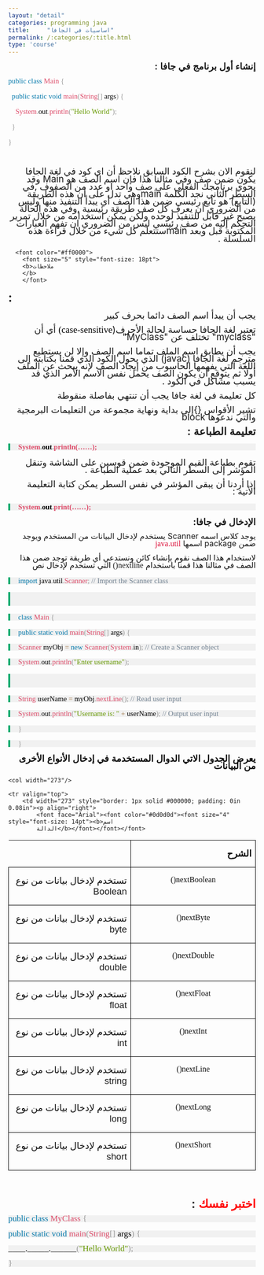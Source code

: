 ```yaml
---
layout: "detail"
categories: programming java
title:     "اساسيات في الجافا"
permalink: /:categories/:title.html
type: 'course'
---
```


<p dir="rtl" align="right" style="margin-bottom: 0.11in; line-height: 108%">
<font face="Arial"><font size="4" style="font-size: 14pt"><b>إنشاء
أول برنامج في جافا </b></font></font><font size="4" style="font-size: 14pt; direction:rtl;"><b>:</b></font>
</p>
<div class="code-box">
<p>
  <font color="#0077aa"><font face="Consolas, serif"><font size="3" style="font-size: 11pt">public</font></font></font><font color="#000000"><font face="Consolas, serif"><font size="3" style="font-size: 11pt">
  </font></font></font><font color="#0077aa"><font face="Consolas, serif"><font size="3" style="font-size: 11pt">class</font></font></font><font color="#000000"><font face="Consolas, serif"><font size="3" style="font-size: 11pt">
  </font></font></font><font color="#dd4a68"><font face="Consolas, serif"><font size="3" style="font-size: 11pt">Main</font></font></font><font color="#000000"><font face="Consolas, serif"><font size="3" style="font-size: 11pt">
  </font></font></font><font color="#999999"><font face="Consolas, serif"><font size="3" style="font-size: 11pt">{</font></font></font>
</p>
<p>
  <font color="#000000">  </font><font color="#0077aa"><font face="Consolas, serif"><font size="3" style="font-size: 11pt">&nbsp;&nbsp;public</font></font></font><font color="#000000"><font face="Consolas, serif"><font size="3" style="font-size: 11pt">
  </font></font></font><font color="#0077aa"><font face="Consolas, serif"><font size="3" style="font-size: 11pt">static</font></font></font><font color="#000000"><font face="Consolas, serif"><font size="3" style="font-size: 11pt">
  </font></font></font><font color="#0077aa"><font face="Consolas, serif"><font size="3" style="font-size: 11pt">void</font></font></font><font color="#000000"><font face="Consolas, serif"><font size="3" style="font-size: 11pt">
  </font></font></font><font color="#dd4a68"><font face="Consolas, serif"><font size="3" style="font-size: 11pt">main</font></font></font><font color="#999999"><font face="Consolas, serif"><font size="3" style="font-size: 11pt">(</font></font></font><font color="#dd4a68"><font face="Consolas, serif"><font size="3" style="font-size: 11pt">String</font></font></font><font color="#999999"><font face="Consolas, serif"><font size="3" style="font-size: 11pt">[]</font></font></font><font color="#000000"><font face="Consolas, serif"><font size="3" style="font-size: 11pt">
  args</font></font></font><font color="#999999"><font face="Consolas, serif"><font size="3" style="font-size: 11pt">)</font></font></font><font color="#000000"><font face="Consolas, serif"><font size="3" style="font-size: 11pt">
  </font></font></font><font color="#999999"><font face="Consolas, serif"><font size="3" style="font-size: 11pt">{</font></font></font>
</p>
<p>
  <font color="#000000">    </font><font color="#dd4a68"><font face="Consolas, serif"><font size="3" style="font-size: 11pt">&nbsp;&nbsp;&nbsp;&nbsp;System</font></font></font><font color="#999999"><font face="Consolas, serif"><font size="3" style="font-size: 11pt">.</font></font></font><font color="#000000"><font face="Consolas, serif"><font size="3" style="font-size: 11pt">out</font></font></font><font color="#999999"><font face="Consolas, serif"><font size="3" style="font-size: 11pt">.</font></font></font><font color="#dd4a68"><font face="Consolas, serif"><font size="3" style="font-size: 11pt">println</font></font></font><font color="#999999"><font face="Consolas, serif"><font size="3" style="font-size: 11pt">(</font></font></font><font color="#669900"><font face="Consolas, serif"><font size="3" style="font-size: 11pt">&quot;Hello
  World&quot;</font></font></font><font color="#999999"><font face="Consolas, serif"><font size="3" style="font-size: 11pt">);</font></font></font>
</p>
<p>
  <font color="#000000"></font><font color="#999999"><font face="Consolas, serif"><font size="3" style="font-size: 11pt">&nbsp;&nbsp;}</font></font></font>
</p>
<p>
  <font color="#999999"><font face="Consolas, serif"><font size="3" style="font-size: 11pt">}</font></font></font>
</p>
<p dir="rtl" align="right" style="margin-bottom: 0.11in; line-height: 108%">
<br/>
</p>
</div>
<p dir="rtl" align="right" style="margin-bottom: 0.11in; line-height: 108%">
<font face="Arial"><font size="4" style="font-size: 14pt">لنقوم
الان بشرح الكود السابق نلاحظ أن  </font><font size="4" style="font-size: 14pt">ا</font><font size="4" style="font-size: 14pt">ي
كود في لغة الجافا يكون ضمن صف وفي مثالنا
هذا فإن اسم الصف هو </font></font><font size="4" style="font-size: 14pt">Main
 </font><font face="Arial"><font size="4" style="font-size: 14pt">وقد
يحوي برنامجك  الفعلي على صف واحد او عدد
من الصفوف </font></font><font size="4" style="font-size: 14pt">,</font><font face="Arial"><font size="4" style="font-size: 14pt">في
السطر الثاني نجد  الكلمة   </font></font><font size="4" style="font-size: 14pt">main</font><font face="Arial"><font size="4" style="font-size: 14pt">وهي
تدل على أن هذه الطريقة </font></font><font size="4" style="font-size: 14pt">(</font><font face="Arial"><font size="4" style="font-size: 14pt">التابع</font></font><font size="4" style="font-size: 14pt">)
</font><font face="Arial"><font size="4" style="font-size: 14pt">هو
تابع رئيسي ضمن هذا الصف  أي يبدأ التنفيذ
منها وليس من الضروري أن يعرف كل صف طريقة
رئيسية </font></font><font size="4" style="font-size: 14pt">,</font><font face="Arial"><font size="4" style="font-size: 14pt">وفي
هذه الحالة يصبح غير قابل للتنفيذ لوحده
ولكن يمكن استخدامه من خلال تمرير التحكم
إليه من صف رئيسي ليس من الضروري ان تفهم
 العبارات المكتوبة قبل وبعد  </font></font><font size="4" style="font-size: 14pt">main</font><font face="Arial"><font size="4" style="font-size: 14pt">ستتعلم
كل شيء من خلال  قراءة هذه السلسلة </font></font><font size="4" style="font-size: 14pt">.</font>
</p>
<p dir="rtl" align="right" style="margin-bottom: 0.11in; line-height: 108%">
  <font face="Arial">

      <font color="#ff0000">
        <font size="5" style="font-size: 18pt">
        <b>ملاحظات
        </b>
        </font>

  </font>
  <font size="5" style="font-size: 18pt">
    <b>:</b>
  </font>
</font>

</p>
<p dir="rtl" align="right" style="margin-bottom: 0.11in; line-height: 108%">
 <font face="Arial"><font size="4" style="font-size: 14pt">يجب
أن يبدأ اسم ال</font><font size="4" style="font-size: 14pt">صف</font><font size="4" style="font-size: 14pt">
دائما بحرف كبير</font></font>
</p>
<p dir="rtl" align="right" style="margin-bottom: 0.11in; line-height: 108%">
<font face="Arial"><font size="4" style="font-size: 14pt">تعتبر
لغة الجافا حساسة لحالة الأحرف</font></font><font size="4" style="font-size: 14pt">(</font><font color="#000000"><font face="Verdana, serif"><font size="4" style="font-size: 14pt"><span style="background: #ffffff">case-sensitive)</span></font></font></font><font size="4" style="font-size: 14pt">
</font><font face="Arial"><font size="4" style="font-size: 14pt">أي
أن </font></font><font size="4" style="font-size: 14pt">&quot;myclass</font><font size="4" style="font-size: 14pt">&quot;
</font><font face="Arial"><font size="4" style="font-size: 14pt">تختلف
عن </font></font><font size="4" style="font-size: 14pt">&quot;MyClass&quot;</font>
</p>
<p dir="rtl" align="right" style="margin-bottom: 0.11in; line-height: 108%">
 <font face="Arial"><font size="4" style="font-size: 14pt">يجب
 أن يطابق  اسم الملف تماما اسم الصف وإلا
لن يستطيع مترجم لغة الجافا </font></font><font size="4" style="font-size: 14pt">(javac)
</font><font face="Arial"><font size="4" style="font-size: 14pt">الذي
يحول الكود الذي قمنا بكتابته إلى اللغة
التي يفهمها الحاسوب من إيجاد الصف لإنه
يبحث عن الملف أولا ثم يتوقع أن يكون الصف
يحمل نفس الاسم الأمر الذي قد يسبب مشاكل
في الكود </font></font><font size="4" style="font-size: 14pt">.</font>
</p>
<p dir="rtl" align="right" style="margin-bottom: 0.11in; line-height: 108%">
<font face="Arial"><font size="4" style="font-size: 14pt">كل
تعليمة في لغة جافا يجب أن تنتهي بفاصلة
منقوطة </font></font>

</p>
<p dir="rtl" align="right" style="margin-bottom: 0.11in; line-height: 108%">
<font face="Arial"><font size="4" style="font-size: 14pt">تشير
الأقواس  </font></font><font size="4" style="font-size: 14pt">{}</font><font face="Arial"><font size="4" style="font-size: 14pt">إلى
بداية ونهاية مجموعة من التعليمات البرمجية
والتي ندعوها   </font></font><font size="4" style="font-size: 14pt">block
</font>

</p>
<p dir="rtl" align="right" style="margin-bottom: 0.11in; line-height: 108%">
<font face="Arial"><font size="4" style="font-size: 16pt"><b>تعليمة
الطباعة </b></font></font><font size="4" style="font-size: 16pt"><b>:</b></font>
</p>
<p style="margin-top: 0.17in; margin-bottom: 0.17in; border-top: none; border-bottom: none; border-left: 3.00pt solid #04aa6d; border-right: none; padding-top: 0in; padding-bottom: 0in; padding-left: 0.17in; padding-right: 0in; line-height: 100%; background: #f1f1f1">
<font color="#dd4a68"><font face="Consolas, serif"><font size="3" style="font-size: 11pt"><b>System</b></font></font></font><font color="#999999"><font face="Consolas, serif"><font size="3" style="font-size: 11pt"><b>.</b></font></font></font><font color="#000000"><font face="Consolas, serif"><font size="3" style="font-size: 11pt"><b>out</b></font></font></font><font color="#999999"><font face="Consolas, serif"><font size="3" style="font-size: 11pt"><b>.</b></font></font></font><font color="#dd4a68"><font face="Consolas, serif"><font size="3" style="font-size: 11pt"><b>println(……);</b></font></font></font>
</p>
<p dir="rtl" align="right" style="margin-bottom: 0.11in; line-height: 108%">
<font face="Arial"><font size="4" style="font-size: 14pt">تقوم
بطباعة القيم الموجودة ضمن قوسين على
الشاشة وتنقل المؤشر إلى السطر التالي
بعد عملية الطباعة </font></font><font size="4" style="font-size: 14pt">.</font>
</p>
<p dir="rtl" align="right" style="margin-bottom: 0.11in; line-height: 108%">
<font face="Arial"><font size="4" style="font-size: 14pt">إذا
أردنا أن يبقى المؤشر في نفس السطر يمكن
كتابة التعليمة الأتية </font></font><font size="4" style="font-size: 14pt">:</font>
</p>
<p style="margin-top: 0.17in; margin-bottom: 0.17in; border-top: none; border-bottom: none; border-left: 3.00pt solid #04aa6d; border-right: none; padding-top: 0in; padding-bottom: 0in; padding-left: 0.17in; padding-right: 0in; line-height: 100%; background: #f1f1f1">
<font color="#dd4a68"><font face="Consolas, serif"><font size="3" style="font-size: 11pt"><b>System</b></font></font></font><font color="#999999"><font face="Consolas, serif"><font size="3" style="font-size: 11pt"><b>.</b></font></font></font><font color="#000000"><font face="Consolas, serif"><font size="3" style="font-size: 11pt"><b>out</b></font></font></font><font color="#999999"><font face="Consolas, serif"><font size="3" style="font-size: 11pt"><b>.</b></font></font></font><font color="#dd4a68"><font face="Consolas, serif"><font size="3" style="font-size: 11pt"><b>print(……);</b></font></font></font>
</p>
<p dir="rtl" align="right" style="margin-bottom: 0.11in; line-height: 108%">
<font face="Arial"><font size="4" style="font-size: 14pt"><b>الإدخال
في جافا</b></font></font><font size="4" style="font-size: 14pt"><b>:</b></font>
</p>
<p dir="rtl" align="right" style="margin-bottom: 0.11in; line-height: 108%">
<font face="Arial"><font size="3" style="font-size: 12pt">يوجد
كلاس اسمه </font></font><font size="3" style="font-size: 12pt">Scanner
</font><font face="Arial"><font size="3" style="font-size: 12pt">يستخدم
لإدخال البيانات من المستخدم ويوجد ضمن
</font></font><font size="3" style="font-size: 12pt">package
</font><font face="Arial"><font size="3" style="font-size: 12pt">اسمها
</font></font><font color="#dc143c"><font face="Consolas, serif"><font size="3" style="font-size: 12pt">java.util</font></font></font>
</p>
<p dir="rtl" align="right" style="margin-bottom: 0.11in; line-height: 108%">
<font face="Arial"><font color="#0d0d0d"><font size="3" style="font-size: 12pt">لاستخدام
هذا الصف نقوم بإنشاء كائن ونستدعي أي
طريقة توجد ضمن هذا الصف في مثالنا هذا
قمنا باستخدام </font></font><font face="Consolas, serif"><font size="3" style="font-size: 12pt">nextline()</font></font></font><font color="#0d0d0d"><font face="Consolas, serif"><font size="3" style="font-size: 12pt">
</font></font><font face="Arial"><font size="3" style="font-size: 12pt">التي
تستخدم لإدخال نص </font></font></font>

</p>
<p style="margin-top: 0.17in; margin-bottom: 0.17in; border-top: none; border-bottom: none; border-left: 3.00pt solid #04aa6d; border-right: none; padding-top: 0in; padding-bottom: 0in; padding-left: 0.17in; padding-right: 0in; line-height: 100%; background: #f1f1f1">
<font face="Courier New, serif"><font size="2" style="font-size: 10pt"><font color="#0077aa"><font face="Consolas, serif"><font size="3" style="font-size: 11pt">import</font></font></font><font face="Courier New, serif"><font size="2" style="font-size: 10pt"><font color="#000000"><font face="Consolas, serif"><font size="3" style="font-size: 11pt">
</font></font></font></font></font><font color="#000000"><font face="Consolas, serif"><font size="3" style="font-size: 11pt">java</font></font></font><font color="#999999"><font face="Consolas, serif"><font size="3" style="font-size: 11pt">.</font></font></font><font color="#000000"><font face="Consolas, serif"><font size="3" style="font-size: 11pt">util</font></font></font><font color="#999999"><font face="Consolas, serif"><font size="3" style="font-size: 11pt">.</font></font></font><font color="#dd4a68"><font face="Consolas, serif"><font size="3" style="font-size: 11pt">Scanner</font></font></font><font color="#999999"><font face="Consolas, serif"><font size="3" style="font-size: 11pt">;</font></font></font><font face="Courier New, serif"><font size="2" style="font-size: 10pt"><font color="#000000"><font face="Consolas, serif"><font size="3" style="font-size: 11pt">
 </font></font></font></font></font><font color="#708090"><font face="Consolas, serif"><font size="3" style="font-size: 11pt">//
Import the Scanner class</font></font></font></font></font>
</p>
<p style="margin-top: 0.17in; margin-bottom: 0.17in; border-top: none; border-bottom: none; border-left: 3.00pt solid #04aa6d; border-right: none; padding-top: 0in; padding-bottom: 0in; padding-left: 0.17in; padding-right: 0in; line-height: 100%; background: #f1f1f1">
<br/>
<br/>


</p>
<p style="margin-top: 0.17in; margin-bottom: 0.17in; border-top: none; border-bottom: none; border-left: 3.00pt solid #04aa6d; border-right: none; padding-top: 0in; padding-bottom: 0in; padding-left: 0.17in; padding-right: 0in; line-height: 100%; background: #f1f1f1">
<font face="Courier New, serif"><font size="2" style="font-size: 10pt"><font color="#0077aa"><font face="Consolas, serif"><font size="3" style="font-size: 11pt">class</font></font></font><font face="Courier New, serif"><font size="2" style="font-size: 10pt"><font color="#000000"><font face="Consolas, serif"><font size="3" style="font-size: 11pt">
</font></font></font></font></font><font color="#dd4a68"><font face="Consolas, serif"><font size="3" style="font-size: 11pt">Main</font></font></font><font face="Courier New, serif"><font size="2" style="font-size: 10pt"><font color="#000000"><font face="Consolas, serif"><font size="3" style="font-size: 11pt">
</font></font></font></font></font><font color="#999999"><font face="Consolas, serif"><font size="3" style="font-size: 11pt">{</font></font></font></font></font>
</p>
<p style="margin-top: 0.17in; margin-bottom: 0.17in; border-top: none; border-bottom: none; border-left: 3.00pt solid #04aa6d; border-right: none; padding-top: 0in; padding-bottom: 0in; padding-left: 0.17in; padding-right: 0in; line-height: 100%; background: #f1f1f1">
<font color="#000000">  </font><font face="Courier New, serif"><font size="2" style="font-size: 10pt"><font color="#0077aa"><font face="Consolas, serif"><font size="3" style="font-size: 11pt">public</font></font></font><font face="Courier New, serif"><font size="2" style="font-size: 10pt"><font color="#000000"><font face="Consolas, serif"><font size="3" style="font-size: 11pt">
</font></font></font></font></font><font color="#0077aa"><font face="Consolas, serif"><font size="3" style="font-size: 11pt">static</font></font></font><font face="Courier New, serif"><font size="2" style="font-size: 10pt"><font color="#000000"><font face="Consolas, serif"><font size="3" style="font-size: 11pt">
</font></font></font></font></font><font color="#0077aa"><font face="Consolas, serif"><font size="3" style="font-size: 11pt">void</font></font></font><font face="Courier New, serif"><font size="2" style="font-size: 10pt"><font color="#000000"><font face="Consolas, serif"><font size="3" style="font-size: 11pt">
</font></font></font></font></font><font color="#dd4a68"><font face="Consolas, serif"><font size="3" style="font-size: 11pt">main</font></font></font><font color="#999999"><font face="Consolas, serif"><font size="3" style="font-size: 11pt">(</font></font></font><font color="#dd4a68"><font face="Consolas, serif"><font size="3" style="font-size: 11pt">String</font></font></font><font color="#999999"><font face="Consolas, serif"><font size="3" style="font-size: 11pt">[]</font></font></font><font face="Courier New, serif"><font size="2" style="font-size: 10pt"><font color="#000000"><font face="Consolas, serif"><font size="3" style="font-size: 11pt">
args</font></font></font></font></font><font color="#999999"><font face="Consolas, serif"><font size="3" style="font-size: 11pt">)</font></font></font><font face="Courier New, serif"><font size="2" style="font-size: 10pt"><font color="#000000"><font face="Consolas, serif"><font size="3" style="font-size: 11pt">
</font></font></font></font></font><font color="#999999"><font face="Consolas, serif"><font size="3" style="font-size: 11pt">{</font></font></font></font></font>
</p>
<p style="margin-top: 0.17in; margin-bottom: 0.17in; border-top: none; border-bottom: none; border-left: 3.00pt solid #04aa6d; border-right: none; padding-top: 0in; padding-bottom: 0in; padding-left: 0.17in; padding-right: 0in; line-height: 100%; background: #f1f1f1">
<font color="#000000">    </font><font face="Courier New, serif"><font size="2" style="font-size: 10pt"><font color="#dd4a68"><font face="Consolas, serif"><font size="3" style="font-size: 11pt">Scanner</font></font></font><font face="Courier New, serif"><font size="2" style="font-size: 10pt"><font color="#000000"><font face="Consolas, serif"><font size="3" style="font-size: 11pt">
myObj </font></font></font></font></font><font color="#9a6e3a"><font face="Consolas, serif"><font size="3" style="font-size: 11pt">=</font></font></font><font face="Courier New, serif"><font size="2" style="font-size: 10pt"><font color="#000000"><font face="Consolas, serif"><font size="3" style="font-size: 11pt">
</font></font></font></font></font><font color="#0077aa"><font face="Consolas, serif"><font size="3" style="font-size: 11pt">new</font></font></font><font face="Courier New, serif"><font size="2" style="font-size: 10pt"><font color="#000000"><font face="Consolas, serif"><font size="3" style="font-size: 11pt">
</font></font></font></font></font><font color="#dd4a68"><font face="Consolas, serif"><font size="3" style="font-size: 11pt">Scanner</font></font></font><font color="#999999"><font face="Consolas, serif"><font size="3" style="font-size: 11pt">(</font></font></font><font color="#dd4a68"><font face="Consolas, serif"><font size="3" style="font-size: 11pt">System</font></font></font><font color="#999999"><font face="Consolas, serif"><font size="3" style="font-size: 11pt">.</font></font></font><font face="Courier New, serif"><font size="2" style="font-size: 10pt"><font color="#000000"><font face="Consolas, serif"><font size="3" style="font-size: 11pt">in</font></font></font></font></font><font color="#999999"><font face="Consolas, serif"><font size="3" style="font-size: 11pt">);</font></font></font><font face="Courier New, serif"><font size="2" style="font-size: 10pt"><font color="#000000"><font face="Consolas, serif"><font size="3" style="font-size: 11pt">
 </font></font></font></font></font><font color="#708090"><font face="Consolas, serif"><font size="3" style="font-size: 11pt">//
Create a Scanner object</font></font></font></font></font>
</p>
<p style="margin-top: 0.17in; margin-bottom: 0.17in; border-top: none; border-bottom: none; border-left: 3.00pt solid #04aa6d; border-right: none; padding-top: 0in; padding-bottom: 0in; padding-left: 0.17in; padding-right: 0in; line-height: 100%; background: #f1f1f1">
<font color="#000000">    </font><font face="Courier New, serif"><font size="2" style="font-size: 10pt"><font color="#dd4a68"><font face="Consolas, serif"><font size="3" style="font-size: 11pt">System</font></font></font><font color="#999999"><font face="Consolas, serif"><font size="3" style="font-size: 11pt">.</font></font></font><font face="Courier New, serif"><font size="2" style="font-size: 10pt"><font color="#000000"><font face="Consolas, serif"><font size="3" style="font-size: 11pt">out</font></font></font></font></font><font color="#999999"><font face="Consolas, serif"><font size="3" style="font-size: 11pt">.</font></font></font><font color="#dd4a68"><font face="Consolas, serif"><font size="3" style="font-size: 11pt">println</font></font></font><font color="#999999"><font face="Consolas, serif"><font size="3" style="font-size: 11pt">(</font></font></font><font color="#669900"><font face="Consolas, serif"><font size="3" style="font-size: 11pt">&quot;Enter
username&quot;</font></font></font><font color="#999999"><font face="Consolas, serif"><font size="3" style="font-size: 11pt">);</font></font></font></font></font>
</p>
<p style="margin-top: 0.17in; margin-bottom: 0.17in; border-top: none; border-bottom: none; border-left: 3.00pt solid #04aa6d; border-right: none; padding-top: 0in; padding-bottom: 0in; padding-left: 0.17in; padding-right: 0in; line-height: 100%; background: #f1f1f1">
<br/>
<br/>


</p>
<p style="margin-top: 0.17in; margin-bottom: 0.17in; border-top: none; border-bottom: none; border-left: 3.00pt solid #04aa6d; border-right: none; padding-top: 0in; padding-bottom: 0in; padding-left: 0.17in; padding-right: 0in; line-height: 100%; background: #f1f1f1">
<font color="#000000">    </font><font face="Courier New, serif"><font size="2" style="font-size: 10pt"><font color="#dd4a68"><font face="Consolas, serif"><font size="3" style="font-size: 11pt">String</font></font></font><font face="Courier New, serif"><font size="2" style="font-size: 10pt"><font color="#000000"><font face="Consolas, serif"><font size="3" style="font-size: 11pt">
userName </font></font></font></font></font><font color="#9a6e3a"><font face="Consolas, serif"><font size="3" style="font-size: 11pt">=</font></font></font><font face="Courier New, serif"><font size="2" style="font-size: 10pt"><font color="#000000"><font face="Consolas, serif"><font size="3" style="font-size: 11pt">
myObj</font></font></font></font></font><font color="#999999"><font face="Consolas, serif"><font size="3" style="font-size: 11pt">.</font></font></font><font color="#dd4a68"><font face="Consolas, serif"><font size="3" style="font-size: 11pt">nextLine</font></font></font><font color="#999999"><font face="Consolas, serif"><font size="3" style="font-size: 11pt">();</font></font></font><font face="Courier New, serif"><font size="2" style="font-size: 10pt"><font color="#000000"><font face="Consolas, serif"><font size="3" style="font-size: 11pt">
 </font></font></font></font></font><font color="#708090"><font face="Consolas, serif"><font size="3" style="font-size: 11pt">//
Read user input</font></font></font></font></font>
</p>
<p style="margin-top: 0.17in; margin-bottom: 0.17in; border-top: none; border-bottom: none; border-left: 3.00pt solid #04aa6d; border-right: none; padding-top: 0in; padding-bottom: 0in; padding-left: 0.17in; padding-right: 0in; line-height: 100%; background: #f1f1f1">
<font color="#000000">    </font><font face="Courier New, serif"><font size="2" style="font-size: 10pt"><font color="#dd4a68"><font face="Consolas, serif"><font size="3" style="font-size: 11pt">System</font></font></font><font color="#999999"><font face="Consolas, serif"><font size="3" style="font-size: 11pt">.</font></font></font><font face="Courier New, serif"><font size="2" style="font-size: 10pt"><font color="#000000"><font face="Consolas, serif"><font size="3" style="font-size: 11pt">out</font></font></font></font></font><font color="#999999"><font face="Consolas, serif"><font size="3" style="font-size: 11pt">.</font></font></font><font color="#dd4a68"><font face="Consolas, serif"><font size="3" style="font-size: 11pt">println</font></font></font><font color="#999999"><font face="Consolas, serif"><font size="3" style="font-size: 11pt">(</font></font></font><font color="#669900"><font face="Consolas, serif"><font size="3" style="font-size: 11pt">&quot;Username
is: &quot;</font></font></font><font face="Courier New, serif"><font size="2" style="font-size: 10pt"><font color="#000000"><font face="Consolas, serif"><font size="3" style="font-size: 11pt">
</font></font></font></font></font><font color="#9a6e3a"><font face="Consolas, serif"><font size="3" style="font-size: 11pt">+</font></font></font><font face="Courier New, serif"><font size="2" style="font-size: 10pt"><font color="#000000"><font face="Consolas, serif"><font size="3" style="font-size: 11pt">
userName</font></font></font></font></font><font color="#999999"><font face="Consolas, serif"><font size="3" style="font-size: 11pt">);</font></font></font><font face="Courier New, serif"><font size="2" style="font-size: 10pt"><font color="#000000"><font face="Consolas, serif"><font size="3" style="font-size: 11pt">
 </font></font></font></font></font><font color="#708090"><font face="Consolas, serif"><font size="3" style="font-size: 11pt">//
Output user input</font></font></font></font></font>
</p>
<p style="margin-top: 0.17in; margin-bottom: 0.17in; border-top: none; border-bottom: none; border-left: 3.00pt solid #04aa6d; border-right: none; padding-top: 0in; padding-bottom: 0in; padding-left: 0.17in; padding-right: 0in; line-height: 100%; background: #f1f1f1">
<font color="#000000">  </font><font face="Courier New, serif"><font size="2" style="font-size: 10pt"><font color="#999999"><font face="Consolas, serif"><font size="3" style="font-size: 11pt">}</font></font></font></font></font>
</p>
<p style="margin-top: 0.17in; margin-bottom: 0.17in; border-top: none; border-bottom: none; border-left: 3.00pt solid #04aa6d; border-right: none; padding-top: 0in; padding-bottom: 0in; padding-left: 0.17in; padding-right: 0in; line-height: 100%; background: #f1f1f1">
<font face="Courier New, serif"><font size="2" style="font-size: 10pt"><font color="#999999"><font face="Consolas, serif"><font size="3" style="font-size: 11pt">}</font></font></font></font></font>
</p>
<p dir="rtl" align="right" style="margin-bottom: 0.11in; line-height: 108%">
<font face="Arial"><font color="#0d0d0d"><font size="4" style="font-size: 14pt"><b>يعرض
الجدول الاتي الدوال المستخدمة في إدخال
الأنواع الأخرى من البيانات </b></font></font></font>

</p>
<table dir="rtl" width="575" cellpadding="7" cellspacing="0">
	<col width="273"/>

	<col width="273"/>

	<tr valign="top">
		<td width="273" style="border: 1px solid #000000; padding: 0in 0.08in"><p align="right">
			<font face="Arial"><font color="#0d0d0d"><font size="4" style="font-size: 14pt"><b>اسم
			الدالة</b></font></font></font>
</p>
		</td>
		<td width="273" style="border: 1px solid #000000; padding: 0in 0.08in"><p align="right">
			<font face="Arial"><font color="#0d0d0d"><font size="4" style="font-size: 14pt"><b>الشرح</b></font></font></font>
</p>
		</td>
	</tr>
	<tr valign="top">
		<td width="273" style="border: 1px solid #000000; padding: 0in 0.08in"><p align="center">
			<font color="#0d0d0d"><font face="Consolas, serif">nextBoolean()</font></font>
</p>
		</td>
		<td width="273" style="border: 1px solid #000000; padding: 0in 0.08in"><p align="right">
			<font face="Arial"><font color="#0d0d0d"><font size="4" style="font-size: 14pt">تستخدم
			لإدخال بيانات من نوع </font></font><font size="4" style="font-size: 14pt">Boolean</font></font>
</p>
		</td>
	</tr>
	<tr valign="top">
		<td width="273" style="border: 1px solid #000000; padding: 0in 0.08in"><p align="center">
			<font color="#0d0d0d"><font face="Consolas, serif">nextByte()</font></font>
</p>
		</td>
		<td width="273" style="border: 1px solid #000000; padding: 0in 0.08in"><p align="right">
			<font face="Arial"><font color="#0d0d0d"><font size="4" style="font-size: 14pt">تستخدم
			لإدخال بيانات من نوع </font></font><font size="4" style="font-size: 14pt">byte</font></font>
</p>
		</td>
	</tr>
	<tr valign="top">
		<td width="273" style="border: 1px solid #000000; padding: 0in 0.08in"><p align="center">
			<font color="#0d0d0d"><font face="Consolas, serif">nextDouble()</font></font>
</p>
		</td>
		<td width="273" style="border: 1px solid #000000; padding: 0in 0.08in"><p align="right">
			<font face="Arial"><font color="#0d0d0d"><font size="4" style="font-size: 14pt">تستخدم
			لإدخال بيانات من نوع </font></font><font size="4" style="font-size: 14pt">double</font></font>
</p>
		</td>
	</tr>
	<tr valign="top">
		<td width="273" style="border: 1px solid #000000; padding: 0in 0.08in"><p align="center">
			<font color="#0d0d0d"><font face="Consolas, serif">nextFloat()</font></font>
</p>
		</td>
		<td width="273" style="border: 1px solid #000000; padding: 0in 0.08in"><p align="right">
			<font face="Arial"><font color="#0d0d0d"><font size="4" style="font-size: 14pt">تستخدم
			لإدخال بيانات من نوع </font></font><font size="4" style="font-size: 14pt">float</font></font>
</p>
		</td>
	</tr>
	<tr valign="top">
		<td width="273" style="border: 1px solid #000000; padding: 0in 0.08in"><p align="center">
			<font color="#0d0d0d"><font face="Consolas, serif">nextInt()</font></font>
</p>
		</td>
		<td width="273" style="border: 1px solid #000000; padding: 0in 0.08in"><p align="right">
			<font face="Arial"><font color="#0d0d0d"><font size="4" style="font-size: 14pt">تستخدم
			لإدخال بيانات من نوع </font></font><font size="4" style="font-size: 14pt">int</font></font>
</p>
		</td>
	</tr>
	<tr valign="top">
		<td width="273" style="border: 1px solid #000000; padding: 0in 0.08in"><p align="center">
			<font color="#0d0d0d"><font face="Consolas, serif">nextLine()</font></font>
</p>
		</td>
		<td width="273" style="border: 1px solid #000000; padding: 0in 0.08in"><p align="right">
			<font face="Arial"><font color="#0d0d0d"><font size="4" style="font-size: 14pt">تستخدم
			لإدخال بيانات من نوع </font></font><font size="4" style="font-size: 14pt">string</font></font>
</p>
		</td>
	</tr>
	<tr valign="top">
		<td width="273" style="border: 1px solid #000000; padding: 0in 0.08in"><p align="center">
			<font color="#0d0d0d"><font face="Consolas, serif">nextLong()</font></font>
</p>
		</td>
		<td width="273" style="border: 1px solid #000000; padding: 0in 0.08in"><p align="right">
			<font face="Arial"><font color="#0d0d0d"><font size="4" style="font-size: 14pt">تستخدم
			لإدخال بيانات من نوع </font></font><font size="4" style="font-size: 14pt">long</font></font>
</p>
		</td>
	</tr>
	<tr valign="top">
		<td width="273" style="border: 1px solid #000000; padding: 0in 0.08in"><p align="center">
			<font color="#0d0d0d"><font face="Consolas, serif">nextShort()</font></font>
</p>
		</td>
		<td width="273" style="border: 1px solid #000000; padding: 0in 0.08in"><p align="right">
			<font face="Arial"><font color="#0d0d0d"><font size="4" style="font-size: 14pt">تستخدم
			لإدخال بيانات من نوع </font></font><font size="4" style="font-size: 14pt">short</font></font>
</p>
		</td>
	</tr>
</table>
<p dir="rtl" align="right" style="margin-bottom: 0.11in; line-height: 108%">
<br/>
<br/>


</p>
<p dir="rtl" align="right" style="margin-bottom: 0.11in; line-height: 108%">
<font face="Arial"><font color="#ff0000"><font size="5" style="font-size: 18pt"><b>اختبر
نفسك </b></font></font><font size="5" style="font-size: 18pt"><b>:</b></font></font>
</p>
<p style="margin-top: 0.17in; margin-bottom: 0.17in; line-height: 100%; background: #f1f1f1">
<font color="#0077aa"><font face="Consolas, serif"><font size="4" style="font-size: 13pt">public</font></font></font><font color="#000000"><font face="Consolas, serif"><font size="4" style="font-size: 13pt">
</font></font></font><font color="#0077aa"><font face="Consolas, serif"><font size="4" style="font-size: 13pt">class</font></font></font><font color="#000000"><font face="Consolas, serif"><font size="4" style="font-size: 13pt">
</font></font></font><font color="#dd4a68"><font face="Consolas, serif"><font size="4" style="font-size: 13pt">MyClass</font></font></font><font color="#000000"><font face="Consolas, serif"><font size="4" style="font-size: 13pt">
</font></font></font><font color="#999999"><font face="Consolas, serif"><font size="4" style="font-size: 13pt">{</font></font></font>
</p>
<p style="margin-top: 0.17in; margin-bottom: 0.17in; line-height: 100%; background: #f1f1f1">
<font color="#000000">  </font><font color="#0077aa"><font face="Consolas, serif"><font size="4" style="font-size: 13pt">public</font></font></font><font color="#000000"><font face="Consolas, serif"><font size="4" style="font-size: 13pt">
</font></font></font><font color="#0077aa"><font face="Consolas, serif"><font size="4" style="font-size: 13pt">static</font></font></font><font color="#000000"><font face="Consolas, serif"><font size="4" style="font-size: 13pt">
</font></font></font><font color="#0077aa"><font face="Consolas, serif"><font size="4" style="font-size: 13pt">void</font></font></font><font color="#000000"><font face="Consolas, serif"><font size="4" style="font-size: 13pt">
</font></font></font><font color="#dd4a68"><font face="Consolas, serif"><font size="4" style="font-size: 13pt">main</font></font></font><font color="#999999"><font face="Consolas, serif"><font size="4" style="font-size: 13pt">(</font></font></font><font color="#dd4a68"><font face="Consolas, serif"><font size="4" style="font-size: 13pt">String</font></font></font><font color="#999999"><font face="Consolas, serif"><font size="4" style="font-size: 13pt">[]</font></font></font><font color="#000000"><font face="Consolas, serif"><font size="4" style="font-size: 13pt">
args</font></font></font><font color="#999999"><font face="Consolas, serif"><font size="4" style="font-size: 13pt">)</font></font></font><font color="#000000"><font face="Consolas, serif"><font size="4" style="font-size: 13pt">
</font></font></font><font color="#999999"><font face="Consolas, serif"><font size="4" style="font-size: 13pt">{</font></font></font>
</p>
<p style="margin-top: 0.17in; margin-bottom: 0.17in; line-height: 100%; background: #f1f1f1">
<font color="#000000"><font face="Consolas, serif"><font size="4" style="font-size: 13pt">____._____.______</font></font></font><font color="#999999"><font face="Consolas, serif"><font size="4" style="font-size: 13pt">(</font></font></font><font color="#669900"><font face="Consolas, serif"><font size="4" style="font-size: 13pt">&quot;Hello
World&quot;</font></font></font><font color="#999999"><font face="Consolas, serif"><font size="4" style="font-size: 13pt">);</font></font></font>
</p>
<p style="margin-top: 0.17in; margin-bottom: 0.17in; line-height: 100%; background: #f1f1f1">
<font color="#000000">  </font><font color="#999999"><font face="Consolas, serif"><font size="4" style="font-size: 13pt">}</font></font></font>
</p>
<p style="margin-bottom: 0.11in; line-height: 108%"><br/>
<br/>


</p>
